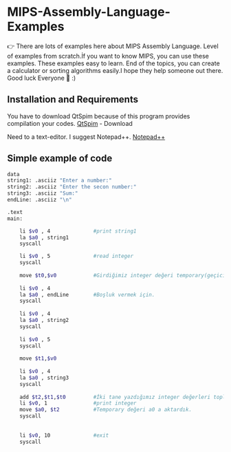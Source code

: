 # MIPS-Assembly-Language-Examples
:point_right: There are lots of examples here about MIPS Assembly Language. Level of examples from scratch.İf you want to know MIPS, you can use these examples. These examples easy to learn. End of the topics, you can create a calculator or sorting algorithms easily.I hope they help someone out there. Good luck Everyone :metal: :)

## Installation and Requirements
You have to download QtSpim because of this program provides  compilation  your codes.
[QtSpim](http://spimsimulator.sourceforge.net/) - Download

Need to a text-editor. I suggest Notepad++.
[Notepad++](https://notepad-plus-plus.org/download/v7.7.html)

## Simple example of code
```bash
data
string1: .asciiz "Enter a number:"
string2: .asciiz "Enter the secon number:"
string3: .asciiz "Sum:"
endLine: .asciiz "\n"

.text
main:

	li $v0 , 4				#print string1 
	la $a0 , string1  
	syscall

	li $v0 , 5	 			#read integer
	syscall
	
	move $t0,$v0            #Girdiğimiz integer değeri temporary(geçici) değere akttardık.
	
	li $v0 , 4
	la $a0 , endLine        #Boşluk vermek için. 
	syscall
	
	li $v0 , 4
	la $a0 , string2        
	syscall
	
	li $v0 , 5
	syscall
	
	move $t1,$v0             
	
	li $v0 , 4
	la $a0 , string3
	syscall
	
	add $t2,$t1,$t0			#İki tane yazdığımız integer değerleri toplayıp $t2 temporary değere aktardık.s
	li $v0, 1			    #print integer
	move $a0, $t2			#Temporary değeri a0 a aktardık.
	syscall
	
		 
	li $v0, 10              #exit
	syscall
	


```


